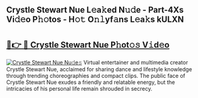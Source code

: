 ## Crystle Stewart Nue L𝚎a𝚔ed N𝚞𝚍e - Part-4Xs Vi𝚍𝚎o P𝚑𝚘tos - H𝚘𝚝 O𝚗𝚕yf𝚊ns L𝚎a𝚔s kULXN

# <h2><a href="http://kfagbs.oniu.top/?m=Crystle+Stewart+Nue">🔗👉 🔴 Crystle Stewart Nue P𝚑ot𝚘𝚜 V𝚒d𝚎o</a></h2>

[![Crystle Stewart Nue Nu𝚍e𝚜](https://i.imgur.com/0qMVB7G.gif)](http://kfagbs.oniu.top/?m=Crystle+Stewart+Nue)
Virtual entertainer and multimedia creator Crystle Stewart Nue, acclaimed for sharing dance and lifestyle knowledge through trending choreographies and compact clips. The public face of Crystle Stewart Nue exudes a friendly and relatable energy, but the intricacies of his personal life remain shrouded in secrecy.  
